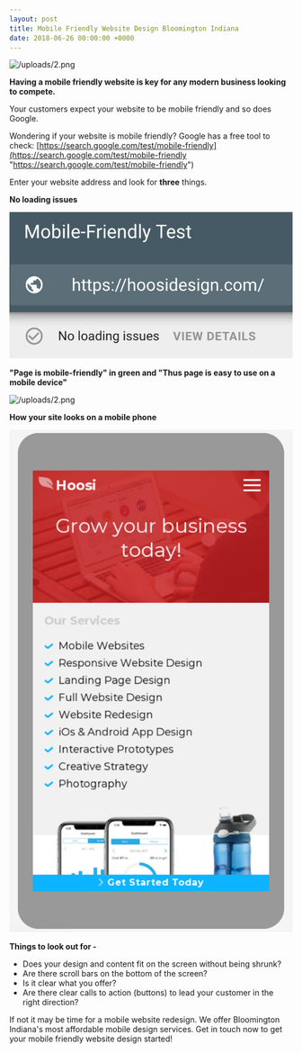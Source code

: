 ```yaml
---
layout: post
title: Mobile Friendly Website Design Bloomington Indiana
date: 2018-06-26 00:00:00 +0000
---
```

![/uploads/2.png](https://app.forestry.io/sites/dyj3-skqf7gt-w/body-media//uploads/2.png)

**Having a mobile friendly website is key for any modern business looking to compete.**

Your customers expect your website to be mobile friendly and so does Google.

Wondering if your website is mobile friendly? Google has a free tool to check: [https://search.google.com/test/mobile-friendly](https://search.google.com/test/mobile-friendly "https://search.google.com/test/mobile-friendly")

Enter your website address and look for **three** things.

**No loading issues**

![](/uploads/1.png)

**"Page is mobile-friendly" in green and "Thus page is easy to use on a mobile device"**

![/uploads/2.png](https://app.forestry.io/sites/dyj3-skqf7gt-w/body-media//uploads/2.png)

**How your site looks on a mobile phone** 

![google provides a mobile preview of your website](/uploads/3.png "google provides a mobile preview of your website")

**Things to look out for -**

* Does your design and content fit on the screen without being shrunk?
* Are there scroll bars on the bottom of the screen?
* Is it clear what you offer?
* Are there clear calls to action (buttons) to lead your customer in the right direction?

If not it may be time for a mobile website redesign. We offer Bloomington Indiana's most affordable mobile design services.  Get in touch now to get your mobile friendly website design started!